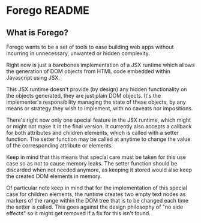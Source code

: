 # Forego README

## What is Forego?

Forego wants to be a set of tools to ease building web apps without incurring
in unnecessary, unwanted or hidden complexity.

Right now is just a barebones implementation of a JSX runtime which allows the
generation of DOM objects from HTML code embedded within Javascript using JSX.

This JSX runtime doesn't provide (by design) any hidden functionality on the
objects generated, they are just plain DOM objects. It's the implementer's
responsibility managing the state of these objects, by any means or strategy
they wish to implement, with no caveats nor impositions.

There's right now only one special feature in the JSX runtime, which might or
might not make it in the final version. It currently also accepts a callback
for both attributes and children elements, which is called with a setter
function. The setter function may be called at anytime to change the value of
the corresponding attribute or elements.

Keep in mind that this means that special care must be taken for this use case
so as not to cause memory leaks. The setter function should be discarded when
not needed anymore, as keeping it stored would also keep the created DOM
elements in memory.

Of particular note keep in mind that for the implementation of this special
case for children elements, the runtime creates two empty text nodes as markers
of the range within the DOM tree that is to be changed each time the setter is
called. This goes against the design philosophy of "no side effects" so it
might get removed if a fix for this isn't found.
